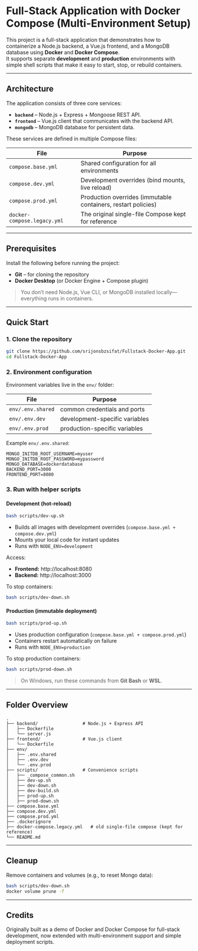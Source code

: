# Full-Stack Application with Docker Compose (Multi-Environment Setup)

This project is a full-stack application that demonstrates how to containerize a Node.js backend, a Vue.js frontend, and a MongoDB database using **Docker** and **Docker Compose**.  
It supports separate **development** and **production** environments with simple shell scripts that make it easy to start, stop, or rebuild containers.

---

## Architecture

The application consists of three core services:

* **`backend`** – Node.js + Express + Mongoose REST API.  
* **`frontend`** – Vue.js client that communicates with the backend API.  
* **`mongodb`** – MongoDB database for persistent data.

These services are defined in multiple Compose files:

| File | Purpose |
|------|----------|
| `compose.base.yml` | Shared configuration for all environments |
| `compose.dev.yml` | Development overrides (bind mounts, live reload) |
| `compose.prod.yml` | Production overrides (immutable containers, restart policies) |
| `docker-compose.legacy.yml` | The original single-file Compose kept for reference |

---

## Prerequisites

Install the following before running the project:

* **Git** – for cloning the repository  
* **Docker Desktop** (or Docker Engine + Compose plugin)

> You don’t need Node.js, Vue CLI, or MongoDB installed locally—everything runs in containers.

---

## Quick Start

### 1. Clone the repository
```bash
git clone https://github.com/srijonsbzsifat/Fullstack-Docker-App.git
cd Fullstack-Docker-App
```

### 2. Environment configuration

Environment variables live in the `env/` folder:

| File | Purpose |
|------|----------|
| `env/.env.shared` | common credentials and ports |
| `env/.env.dev` | development-specific variables |
| `env/.env.prod` | production-specific variables |

Example `env/.env.shared`:
```env
MONGO_INITDB_ROOT_USERNAME=myuser
MONGO_INITDB_ROOT_PASSWORD=mypassword
MONGO_DATABASE=dockerdatabase
BACKEND_PORT=3000
FRONTEND_PORT=8080
```

### 3. Run with helper scripts

#### Development (hot-reload)
```bash
bash scripts/dev-up.sh
```
- Builds all images with development overrides (`compose.base.yml + compose.dev.yml`)  
- Mounts your local code for instant updates  
- Runs with `NODE_ENV=development`

Access:
- **Frontend:** http://localhost:8080  
- **Backend:** http://localhost:3000  

To stop containers:
```bash
bash scripts/dev-down.sh
```

#### Production (immutable deployment)
```bash
bash scripts/prod-up.sh
```
- Uses production configuration (`compose.base.yml + compose.prod.yml`)  
- Containers restart automatically on failure  
- Runs with `NODE_ENV=production`

To stop production containers:
```bash
bash scripts/prod-down.sh
```

> On Windows, run these commands from **Git Bash** or **WSL**.

---

## Folder Overview

```
.
├── backend/                 # Node.js + Express API
│   ├── Dockerfile
│   └── server.js
├── frontend/                # Vue.js client
│   └── Dockerfile
├── env/
│   ├── .env.shared
│   ├── .env.dev
│   └── .env.prod
├── scripts/                 # Convenience scripts
│   ├── _compose_common.sh
│   ├── dev-up.sh
│   ├── dev-down.sh
│   ├── dev-build.sh
│   ├── prod-up.sh
│   ├── prod-down.sh
├── compose.base.yml
├── compose.dev.yml
├── compose.prod.yml
├── .dockerignore
├── docker-compose.legacy.yml   # old single-file compose (kept for reference)
└── README.md
```

---


## Cleanup

Remove containers and volumes (e.g., to reset Mongo data):

```bash
bash scripts/dev-down.sh
docker volume prune -f
```

---

## Credits

Originally built as a demo of Docker and Docker Compose for full-stack development, now extended with multi-environment support and simple deployment scripts.

